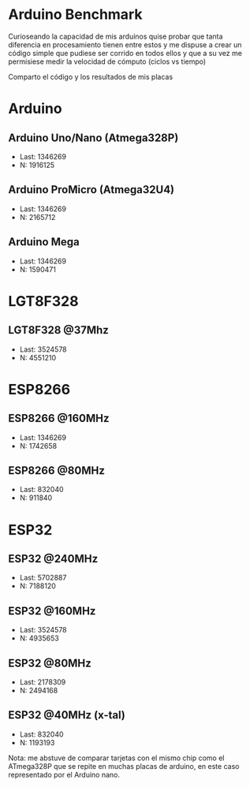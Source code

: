 # Arduino Benchmark
Curioseando la capacidad de mis arduinos quise probar que tanta diferencia en procesamiento tienen entre estos y me dispuse a crear un código simple que pudiese ser corrido en todos ellos y que a su vez me permisiese medir la velocidad de cómputo (ciclos vs tiempo)

Comparto el código y los resultados de mis placas
# Arduino
## Arduino Uno/Nano (Atmega328P)
* Last: 1346269
* N: 1916125
## Arduino ProMicro (Atmega32U4)
* Last: 1346269
* N: 2165712
## Arduino Mega
* Last: 1346269
* N: 1590471


# LGT8F328
## LGT8F328 @37Mhz
* Last: 3524578
* N: 4551210


# ESP8266
## ESP8266 @160MHz
* Last: 1346269
* N: 1742658
## ESP8266 @80MHz
* Last: 832040
* N: 911840
  
# ESP32
## ESP32 @240MHz
* Last: 5702887
* N: 7188120
## ESP32 @160MHz
* Last: 3524578
* N: 4935653
## ESP32 @80MHz
* Last: 2178309
* N: 2494168
## ESP32 @40MHz (x-tal)
* Last: 832040
* N: 1193193



Nota: me abstuve de comparar tarjetas con el mismo chip como el ATmega328P que se repite en muchas placas de arduino, en este caso representado por el Arduino nano.

